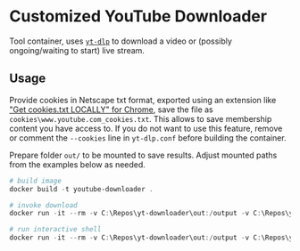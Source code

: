 # Customized YouTube Downloader

Tool container, uses [`yt-dlp`](https://github.com/yt-dlp/yt-dlp) to download a video or (possibly ongoing/waiting to start) live stream.

## Usage

Provide cookies in Netscape txt format, exported using an extension like ["Get cookies.txt LOCALLY" for Chrome](https://chromewebstore.google.com/detail/get-cookiestxt-locally/cclelndahbckbenkjhflpdbgdldlbecc), save the file as `cookies\www.youtube.com_cookies.txt`. This allows to save membership content you have access to. If you do not want to use this feature, remove or comment the `--cookies` line in `yt-dlp.conf` before building the container.

Prepare folder `out/` to be mounted to save results. Adjust mounted paths from the examples below as needed.

```powershell
# build image
docker build -t youtube-downloader .

# invoke download
docker run -it --rm -v C:\Repos\yt-downloader\out:/output -v C:\Repos\yt-downloader\cookies:/cookies youtube-downloader <youtube video url>

# run interactive shell
docker run -it --rm -v C:\Repos\yt-downloader\out:/output -v C:\Repos\yt-downloader\cookies:/cookies youtube-downloader
```
